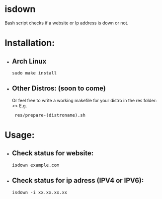 # isdown
Bash script checks if a website or Ip address is down or not.


<h1>Installation:</h1>
<ul>
<li>
<h2>Arch Linux</h2>
</li>
<p>
<pre>sudo make install</pre>
</p>


<li>
<h2>Other Distros: (soon to come)</h2>
</li>
<p>Or feel free to write a working makefile for your distro in the res folder:<>
E.g.<pre> res/prepare-(distroname).sh</pre> </p>
</ul>
<h1>Usage:</h1>

<ul>
<li>
<h2>Check status for website:</h2>
</li>
<p>
<pre>isdown example.com</pre>
</p>
<li>
<h2>Check status for ip adress (IPV4 or IPV6):</h2>
</li>
<p>
<pre>isdown -i xx.xx.xx.xx</pre>
</p>
</ul>
